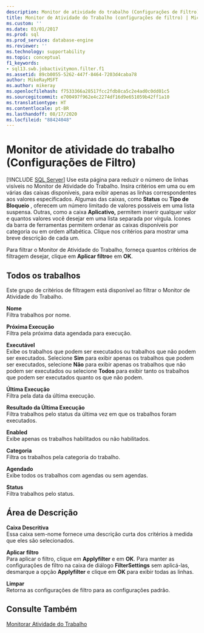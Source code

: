 ```yaml
---
description: Monitor de atividade do trabalho (Configurações de Filtro)
title: Monitor de Atividade do Trabalho (configurações de filtro) | Microsoft Docs
ms.custom: ''
ms.date: 03/01/2017
ms.prod: sql
ms.prod_service: database-engine
ms.reviewer: ''
ms.technology: supportability
ms.topic: conceptual
f1_keywords:
- sql13.swb.jobactivitymon.filter.f1
ms.assetid: 89cb0055-5262-447f-8464-7203d4caba78
author: MikeRayMSFT
ms.author: mikeray
ms.openlocfilehash: f7533366a28517fcc2fdb8ca5c2e4ad0c0dd01c5
ms.sourcegitcommit: e700497f962e4c2274df16d9e651059b42ff1a10
ms.translationtype: HT
ms.contentlocale: pt-BR
ms.lasthandoff: 08/17/2020
ms.locfileid: "88424048"
---
```

# <a name="job-activity-monitor-filter-settings"></a>Monitor de atividade do trabalho (Configurações de Filtro)
 [!INCLUDE [SQL Server](../../includes/applies-to-version/sqlserver.md)]
  Use esta página para reduzir o número de linhas visíveis no Monitor de Atividade do Trabalho. Insira critérios em uma ou em várias das caixas disponíveis, para exibir apenas as linhas correspondentes aos valores especificados. Algumas das caixas, como **Status** ou **Tipo de Bloqueio** , oferecem um número limitado de valores possíveis em uma lista suspensa. Outras, como a caixa **Aplicativo,** permitem inserir qualquer valor e quantos valores você desejar em uma lista separada por vírgula. Ícones da barra de ferramentas permitem ordenar as caixas disponíveis por categoria ou em ordem alfabética. Clique nos critérios para mostrar uma breve descrição de cada um.  
  
 Para filtrar o Monitor de Atividade do Trabalho, forneça quantos critérios de filtragem desejar, clique em **Aplicar filtro**e em **OK**.  
  
## <a name="all-jobs"></a>Todos os trabalhos  
 Este grupo de critérios de filtragem está disponível ao filtrar o Monitor de Atividade do Trabalho.  
  
 **Nome**  
 Filtra trabalhos por nome.  
  
 **Próxima Execução**  
 Filtra pela próxima data agendada para execução.  
  
 **Executável**  
 Exibe os trabalhos que podem ser executados ou trabalhos que não podem ser executados. Selecione **Sim** para exibir apenas os trabalhos que podem ser executados, selecione **Não** para exibir apenas os trabalhos que não podem ser executados ou selecione **Todos** para exibir tanto os trabalhos que podem ser executados quanto os que não podem.  
  
 **Última Execução**  
 Filtra pela data da última execução.  
  
 **Resultado da Última Execução**  
 Filtra trabalhos pelo status da última vez em que os trabalhos foram executados.  
  
 **Enabled**  
 Exibe apenas os trabalhos habilitados ou não habilitados.  
  
 **Categoria**  
 Filtra os trabalhos pela categoria do trabalho.  
  
 **Agendado**  
 Exibe todos os trabalhos com agendas ou sem agendas.  
  
 **Status**  
 Filtra trabalhos pelo status.  
  
## <a name="description-area"></a>Área de Descrição  
 **Caixa Descritiva**  
 Essa caixa sem-nome fornece uma descrição curta dos critérios à medida que eles são selecionados.  
  
 **Aplicar filtro**  
 Para aplicar o filtro, clique em **Applyfilter** e em **OK**. Para manter as configurações de filtro na caixa de diálogo **FilterSettings** sem aplicá-las, desmarque a opção **Applyfilter** e clique em **OK** para exibir todas as linhas.  
  
 **Limpar**  
 Retorna as configurações de filtro para as configurações padrão.  
  
## <a name="see-also"></a>Consulte Também  
 [Monitorar Atividade do Trabalho](../../ssms/agent/monitor-job-activity.md)  
  
  
